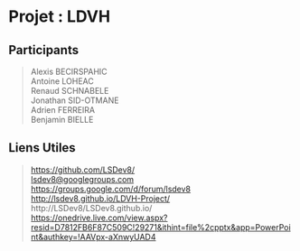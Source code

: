 Projet : LDVH
=============

Participants
------------

> Alexis BECIRSPAHIC    
> Antoine LOHEAC    
> Renaud SCHNABELE    
> Jonathan SID-OTMANE    
> Adrien FERREIRA    
> Benjamin BIELLE     

Liens Utiles
------------

> https://github.com/LSDev8/     
> lsdev8@googlegroups.com     
> https://groups.google.com/d/forum/lsdev8     
> http://lsdev8.github.io/LDVH-Project/     
> http://LSDev8/LSDev8.github.io/     
> https://onedrive.live.com/view.aspx?resid=D7812FB6F87C509C!29271&ithint=file%2cpptx&app=PowerPoint&authkey=!AAVpx-aXnwyUAD4     
